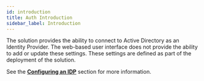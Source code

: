 ```yaml
---
id: introduction
title: Auth Introduction
sidebar_label: Introduction
---
```


The solution provides the ability to connect to Active Directory as an Identity Provider. The web-based user interface does not provide the ability to add or update these settings. These settings are defined as part of the deployment of the solution.

See the [**Configuring an IDP**](../../../../deployment/configuration/auth/configuring_idp.md) section for more information.
